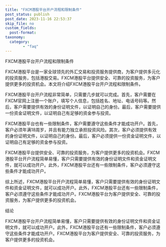 ```yaml
---
title: "FXCM港股平台开户流程和限制条件"
post_status: publish
post_date: 2023-11-16 22:53:37
skip_file: no
custom_fields: 
  post-format: 
taxonomy:
  category:
        - "faq"
---
```


FXCM港股平台开户流程和限制条件

FXCM港股平台是一家全球领先的外汇交易和投资服务提供商，为客户提供多元化的投资服务，包括港股交易。FXCM港股平台提供安全、可靠的投资服务，为客户提供更多的投资机会。本文将介绍FXCM港股平台开户流程和限制条件。

FXCM港股平台开户流程非常简单，只需要几步就可以完成。首先，客户需要在FXCM官网上注册一个账户，填写个人信息，包括姓名、地址、电话号码等。然后，客户需要提供有效的身份证明文件，以证明自己的身份。最后，客户需要提供一份资金证明文件，以证明自己有足够的资金参与投资。

FXCM港股平台也有一些限制条件，客户需要遵守这些条件才能成功开户。首先，客户必须年满18周岁，并且有能力独立承担投资风险。其次，客户必须提供有效的身份证明文件，以证明自己的身份。最后，客户必须提供一份资金证明文件，以证明自己有足够的资金参与投资。

FXCM港股平台提供安全、可靠的投资服务，为客户提供更多的投资机会。FXCM港股平台开户流程简单易懂，客户只需要提供有效的身份证明文件和资金证明文件，就可以成功开户。此外，FXCM港股平台还有一些限制条件，客户必须遵守这些条件才能成功开户。

综上所述，FXCM港股平台开户流程简单易懂，客户只需要提供有效的身份证明文件和资金证明文件，就可以成功开户。此外，FXCM港股平台还有一些限制条件，客户必须遵守这些条件才能成功开户。FXCM港股平台为客户提供安全、可靠的投资服务，为客户提供更多的投资机会。

结论

FXCM港股平台开户流程简单易懂，客户只需要提供有效的身份证明文件和资金证明文件，就可以成功开户。此外，FXCM港股平台还有一些限制条件，客户必须遵守这些条件才能成功开户。FXCM港股平台为客户提供安全、可靠的投资服务，为客户提供更多的投资机会。
